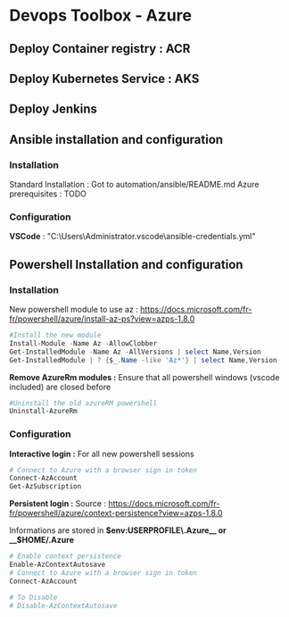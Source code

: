 # Devops Toolbox - Azure

## Deploy Container registry : ACR

## Deploy Kubernetes Service : AKS

## Deploy Jenkins

## Ansible installation and configuration

### Installation
Standard Installation : Got to automation/ansible/README.md
Azure prerequisites : TODO

### Configuration
__VSCode__ : "C:\Users\Administrator\.vscode\ansible-credentials.yml"

## Powershell Installation and configuration

### Installation
New powershell module to use az : https://docs.microsoft.com/fr-fr/powershell/azure/install-az-ps?view=azps-1.8.0

```powershell
#Install the new module
Install-Module -Name Az -AllowClobber
Get-InstalledModule -Name Az -AllVersions | select Name,Version
Get-InstalledModule | ? {$_.Name -like 'Az*'} | select Name,Version
```

__Remove AzureRm modules :__
Ensure that all powershell windows (vscode included) are closed before
```powershell
#Uninstall the old azureRM powershell
Uninstall-AzureRm
```
### Configuration

__Interactive login :__ For all new powershell sessions
```powershell
# Connect to Azure with a browser sign in token
Connect-AzAccount
Get-AzSubscription
```

__Persistent login :__
Source : https://docs.microsoft.com/fr-fr/powershell/azure/context-persistence?view=azps-1.8.0

Informations are stored in __$env:USERPROFILE\.Azure__ or __$HOME/.Azure__
```powershell
# Enable context persistence
Enable-AzContextAutosave
# Connect to Azure with a browser sign in token
Connect-AzAccount

# To Disable
# Disable-AzContextAutosave
```
